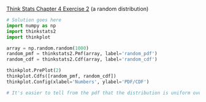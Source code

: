 [Think Stats Chapter 4 Exercise 2](http://greenteapress.com/thinkstats2/html/thinkstats2005.html#toc41) (a random distribution)

``` Python
# Solution goes here
import numpy as np
import thinkstats2
import thinkplot

array = np.random.random(1000)
random_pmf = thinkstats2.Pmf(array, label='random_pdf')
random_cdf = thinkstats2.Cdf(array, label='random_cdf')

thinkplot.PrePlot(2)
thinkplot.Cdfs([random_pmf, random_cdf])
thinkplot.Config(xlabel='Numbers', ylabel='PDF/CDF')

# It's easier to tell from the pdf that the distribution is uniform over testing 1000 randomized values, since CDF accumulates # the values it is a straight diagonal line
```
